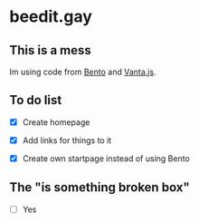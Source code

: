 # beedit.gay
## This is a mess
Im using code from [Bento](https://github.com/migueravila/Bento) and [Vanta.js](https://www.vantajs.com).
## To do list
- [x] Create homepage

- [x] Add links for things to it

- [x] Create own startpage instead of using Bento

## The "is something broken box"
- [ ] Yes
